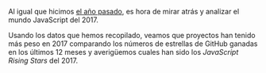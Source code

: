 Al igual que hicimos [el año pasado](/2016/en), es hora de mirar atrás y analizar el mundo JavaScript del 2017.

Usando los datos que hemos recopilado, veamos que proyectos han tenido más peso en 2017 comparando los números de estrellas de GitHub ganadas en los últimos 12 meses y averigüemos cuales han sido los *JavaScript Rising Stars* del 2017.
